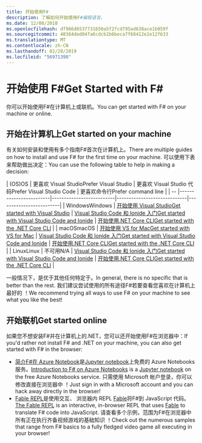 ```yaml
---
title: 开始使用F#
description: 了解如何开始使用F#编程语言。
ms.date: 12/08/2018
ms.openlocfilehash: df966d6537731650a5f2fcd795ad638ace1b059f
ms.sourcegitcommit: 40364ded04fa6cdcb2b6beca7f68412e2e12f633
ms.translationtype: MT
ms.contentlocale: zh-CN
ms.lasthandoff: 02/28/2019
ms.locfileid: "56971398"
---
```

# <a name="get-started-with-f"></a><span data-ttu-id="d070c-103">开始使用 F\#</span><span class="sxs-lookup"><span data-stu-id="d070c-103">Get Started with F\#</span></span>

<span data-ttu-id="d070c-104">你可以开始使用F#在计算机上或联机。</span><span class="sxs-lookup"><span data-stu-id="d070c-104">You can get started with F# on your machine or online.</span></span>

## <a name="get-started-on-your-machine"></a><span data-ttu-id="d070c-105">开始在计算机上</span><span class="sxs-lookup"><span data-stu-id="d070c-105">Get started on your machine</span></span>

<span data-ttu-id="d070c-106">有关如何安装和使用有多个指南F#首次在计算机上。</span><span class="sxs-lookup"><span data-stu-id="d070c-106">There are multiple guides on how to install and use F# for the first time on your machine.</span></span>  <span data-ttu-id="d070c-107">可以使用下表来帮助做出决定：</span><span class="sxs-lookup"><span data-stu-id="d070c-107">You can use the following table to help in making a decision:</span></span>

| <span data-ttu-id="d070c-108">(OS)</span><span class="sxs-lookup"><span data-stu-id="d070c-108">OS</span></span> | <span data-ttu-id="d070c-109">更喜欢 Visual Studio</span><span class="sxs-lookup"><span data-stu-id="d070c-109">Prefer Visual Studio</span></span> | <span data-ttu-id="d070c-110">更喜欢 Visual Studio 代码</span><span class="sxs-lookup"><span data-stu-id="d070c-110">Prefer Visual Studio Code</span></span> | <span data-ttu-id="d070c-111">更喜欢命令行</span><span class="sxs-lookup"><span data-stu-id="d070c-111">Prefer command line</span></span> |
| -- |------------------------|--------------------------|-----------------------------|-------------------------|
| <span data-ttu-id="d070c-112">Windows</span><span class="sxs-lookup"><span data-stu-id="d070c-112">Windows</span></span> | [<span data-ttu-id="d070c-113">开始使用 Visual Studio</span><span class="sxs-lookup"><span data-stu-id="d070c-113">Get started with Visual Studio</span></span>](get-started-visual-studio.md) | [<span data-ttu-id="d070c-114">Visual Studio Code 和 Ionide 入门</span><span class="sxs-lookup"><span data-stu-id="d070c-114">Get started with Visual Studio Code and Ionide</span></span>](get-started-vscode.md) | [<span data-ttu-id="d070c-115">开始使用.NET Core CLI</span><span class="sxs-lookup"><span data-stu-id="d070c-115">Get started with the .NET Core CLI</span></span>](get-started-command-line.md) |
| <span data-ttu-id="d070c-116">macOS</span><span class="sxs-lookup"><span data-stu-id="d070c-116">macOS</span></span> | [<span data-ttu-id="d070c-117">开始使用 VS for Mac</span><span class="sxs-lookup"><span data-stu-id="d070c-117">Get started with VS for Mac</span></span>](get-started-with-visual-studio-for-mac.md) | [<span data-ttu-id="d070c-118">Visual Studio Code 和 Ionide 入门</span><span class="sxs-lookup"><span data-stu-id="d070c-118">Get started with Visual Studio Code and Ionide</span></span>](get-started-vscode.md) | [<span data-ttu-id="d070c-119">开始使用.NET Core CLI</span><span class="sxs-lookup"><span data-stu-id="d070c-119">Get started with the .NET Core CLI</span></span>](get-started-command-line.md) |
| <span data-ttu-id="d070c-120">Linux</span><span class="sxs-lookup"><span data-stu-id="d070c-120">Linux</span></span> | <span data-ttu-id="d070c-121">不可用</span><span class="sxs-lookup"><span data-stu-id="d070c-121">N/A</span></span> | [<span data-ttu-id="d070c-122">Visual Studio Code 和 Ionide 入门</span><span class="sxs-lookup"><span data-stu-id="d070c-122">Get started with Visual Studio Code and Ionide</span></span>](get-started-vscode.md) | [<span data-ttu-id="d070c-123">开始使用.NET Core CLI</span><span class="sxs-lookup"><span data-stu-id="d070c-123">Get started with the .NET Core CLI</span></span>](get-started-command-line.md) |

<span data-ttu-id="d070c-124">一般情况下，是优于其他任何特定于。</span><span class="sxs-lookup"><span data-stu-id="d070c-124">In general, there is no specific that is better than the rest.</span></span> <span data-ttu-id="d070c-125">我们建议尝试使用的所有途径F#若要查看您喜欢在计算机上最好的 ！</span><span class="sxs-lookup"><span data-stu-id="d070c-125">We recommend trying all ways to use F# on your machine to see what you like the best!</span></span>

## <a name="get-started-online"></a><span data-ttu-id="d070c-126">开始联机</span><span class="sxs-lookup"><span data-stu-id="d070c-126">Get started online</span></span>

<span data-ttu-id="d070c-127">如果您不想安装F#并在计算机上的.NET，您可以还开始使用F#在浏览器中：</span><span class="sxs-lookup"><span data-stu-id="d070c-127">If you'd rather not install F# and .NET on your machine, you can also get started with F# in the browser:</span></span>

* <span data-ttu-id="d070c-128">[简介F#在 Azure Notebook](https://notebooks.azure.com/Microsoft/projects/2018-Intro-FSharp/html/Introduction%20to%20FSharp.ipynb)是[Jupyter notebook](https://jupyter.org/)上免费的 Azure Notebooks 服务。</span><span class="sxs-lookup"><span data-stu-id="d070c-128">[Introduction to F# on Azure Notebooks](https://notebooks.azure.com/Microsoft/projects/2018-Intro-FSharp/html/Introduction%20to%20FSharp.ipynb) is a [Jupyter notebook](https://jupyter.org/) on the free Azure Notebooks service.</span></span> <span data-ttu-id="d070c-129">只需使用 Microsoft 帐户登录，你可以修改直接在浏览器中 ！</span><span class="sxs-lookup"><span data-stu-id="d070c-129">Just sign in with a Microsoft account and you can hack away directly in the browser!</span></span>
* <span data-ttu-id="d070c-130">[Fable REPL](https://fable.io/repl/)是使用交互、 浏览器内 REPL [Fable](https://fable.io/)将F#到 JavaScript 代码。</span><span class="sxs-lookup"><span data-stu-id="d070c-130">[The Fable REPL](https://fable.io/repl/) is an interactive, in-browser REPL that uses [Fable](https://fable.io/) to translate F# code into JavaScript.</span></span> <span data-ttu-id="d070c-131">请查看多个示例，范围为F#在浏览器中所有正在执行齐备视频游戏的基础知识 ！</span><span class="sxs-lookup"><span data-stu-id="d070c-131">Check out the numerous samples that range from F# basics to a fully fledged video game all executing in your browser!</span></span>
